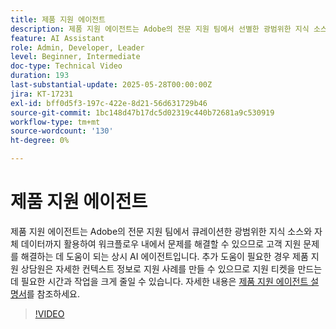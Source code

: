 ```yaml
---
title: 제품 지원 에이전트
description: 제품 지원 에이전트는 Adobe의 전문 지원 팀에서 선별한 광범위한 지식 소스와 자체 데이터까지 활용하여 문제를 해결하는 데 도움이 될 수 있습니다. 추가 도움이 필요한 경우 제품 지원 에이전트는 이제 자세한 상황별 정보를 제공하는 지원 사례를 만들 수 있습니다.
feature: AI Assistant
role: Admin, Developer, Leader
level: Beginner, Intermediate
doc-type: Technical Video
duration: 193
last-substantial-update: 2025-05-28T00:00:00Z
jira: KT-17231
exl-id: bff0d5f3-197c-422e-8d21-56d631729b46
source-git-commit: 1bc148d47b17dc5d02319c440b72681a9c530919
workflow-type: tm+mt
source-wordcount: '130'
ht-degree: 0%

---
```


# 제품 지원 에이전트

제품 지원 에이전트는 Adobe의 전문 지원 팀에서 큐레이션한 광범위한 지식 소스와 자체 데이터까지 활용하여 워크플로우 내에서 문제를 해결할 수 있으므로 고객 지원 문제를 해결하는 데 도움이 되는 상시 AI 에이전트입니다. 추가 도움이 필요한 경우 제품 지원 상담원은 자세한 컨텍스트 정보로 지원 사례를 만들 수 있으므로 지원 티켓을 만드는 데 필요한 시간과 작업을 크게 줄일 수 있습니다. 자세한 내용은 [제품 지원 에이전트 설명서](https://experienceleague.adobe.com/ko/docs/experience-platform/ai-assistant/new-features/customer-support)를 참조하세요.

>[!VIDEO](https://video.tv.adobe.com/v/3443183/?learn=on&enablevpops)
